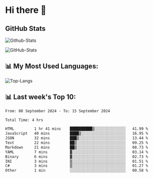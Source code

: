 # Hi there 👋

## GitHub Stats
![Github-Stats](https://github-readme-stats-sigma-five.vercel.app/api?username=ltorson&show_icons=true&theme=radical&count_private=true&show=reviews,discussions_started,discussions_answered,prs_merged,prs_merged_percentage)

![GitHub-Stats](https://github-readme-stats.vercel.app/api/wakatime?username=LeeTorson&theme=synthwave&size_weight=0.5&count_weight=0.5&title_color=36F9F6&langs_count=10&count_private=true)

## 📊 My Most Used Languages:
![Top-Langs](https://github-readme-stats-sigma-five.vercel.app/api/top-langs/?username=LTorson&layout=compact&langs_count=10)


## 📊 Last week's Top 10:
<!--START_SECTION:waka-->

```txt
From: 08 September 2024 - To: 15 September 2024

Total Time: 4 hrs

HTML         1 hr 41 mins    ██████████▒░░░░░░░░░░░░░░   41.99 %
JavaScript   40 mins         ████▒░░░░░░░░░░░░░░░░░░░░   16.95 %
JSON         32 mins         ███▒░░░░░░░░░░░░░░░░░░░░░   13.44 %
Text         22 mins         ██▒░░░░░░░░░░░░░░░░░░░░░░   09.25 %
Markdown     21 mins         ██▒░░░░░░░░░░░░░░░░░░░░░░   08.73 %
YAML         7 mins          ▓░░░░░░░░░░░░░░░░░░░░░░░░   03.14 %
Binary       6 mins          ▓░░░░░░░░░░░░░░░░░░░░░░░░   02.73 %
INI          3 mins          ▒░░░░░░░░░░░░░░░░░░░░░░░░   01.51 %
C#           3 mins          ▒░░░░░░░░░░░░░░░░░░░░░░░░   01.27 %
Other        1 min           ░░░░░░░░░░░░░░░░░░░░░░░░░   00.58 %
```

<!--END_SECTION:waka-->
